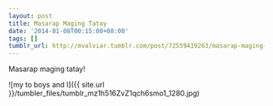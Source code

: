 ```yaml
---
layout: post
title: Masarap Maging Tatay
date: '2014-01-08T00:15:00+08:00'
tags: []
tumblr_url: http://mvalviar.tumblr.com/post/72559419263/masarap-maging-tatay
---
```

Masarap maging tatay!

![my to boys and I]({{ site.url }}/tumbler_files/tumblr_mz1h516ZvZ1qch6smo1_1280.jpg)

